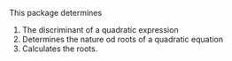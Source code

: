 This package determines
1. The discriminant of a quadratic expression
2. Determines the nature od roots of a quadratic equation
3. Calculates the roots.